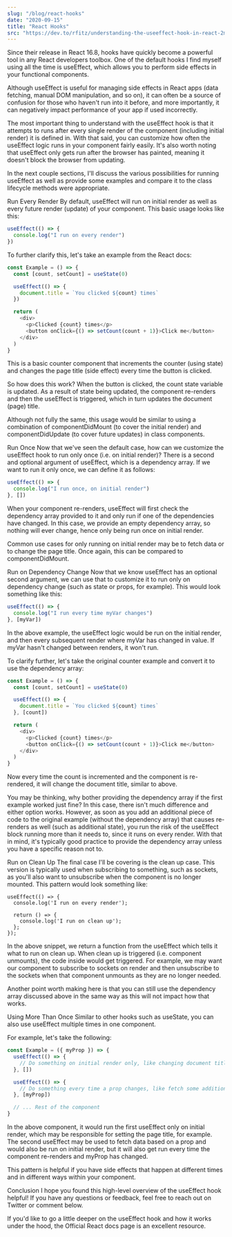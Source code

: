 ```yaml
---
slug: "/blog/react-hooks"
date: "2020-09-15"
title: "React Hooks"
src: "https://dev.to/rfitz/understanding-the-useeffect-hook-in-react-2m4h"
---
```


Since their release in React 16.8, hooks have quickly become a powerful tool in any React developers toolbox. One of the default hooks I find myself using all the time is useEffect, which allows you to perform side effects in your functional components.

Although useEffect is useful for managing side effects in React apps (data fetching, manual DOM manipulation, and so on), it can often be a source of confusion for those who haven't run into it before, and more importantly, it can negatively impact performance of your app if used incorrectly.

The most important thing to understand with the useEffect hook is that it attempts to runs after every single render of the component (including initial render) it is defined in. With that said, you can customize how often the useEffect logic runs in your component fairly easily. It's also worth noting that useEffect only gets run after the browser has painted, meaning it doesn't block the browser from updating.

In the next couple sections, I'll discuss the various possibilities for running useEffect as well as provide some examples and compare it to the class lifecycle methods were appropriate.

Run Every Render
By default, useEffect will run on initial render as well as every future render (update) of your component. This basic usage looks like this:

```javascript
useEffect(() => {
  console.log("I run on every render")
})
```

To further clarify this, let's take an example from the React docs:

```javascript
const Example = () => {
  const [count, setCount] = useState(0)

  useEffect(() => {
    document.title = `You clicked ${count} times`
  })

  return (
    <div>
      <p>Clicked {count} times</p>
      <button onClick={() => setCount(count + 1)}>Click me</button>
    </div>
  )
}
```

This is a basic counter component that increments the counter (using state) and changes the page title (side effect) every time the button is clicked.

So how does this work? When the button is clicked, the count state variable is updated. As a result of state being updated, the component re-renders and then the useEffect is triggered, which in turn updates the document (page) title.

Although not fully the same, this usage would be similar to using a combination of componentDidMount (to cover the initial render) and componentDidUpdate (to cover future updates) in class components.

Run Once
Now that we've seen the default case, how can we customize the useEffect hook to run only once (i.e. on initial render)? There is a second and optional argument of useEffect, which is a dependency array. If we want to run it only once, we can define it as follows:

```javascript
useEffect(() => {
  console.log("I run once, on initial render")
}, [])
```

When your component re-renders, useEffect will first check the dependency array provided to it and only run if one of the dependencies have changed. In this case, we provide an empty dependency array, so nothing will ever change, hence only being run once on initial render.

Common use cases for only running on initial render may be to fetch data or to change the page title. Once again, this can be compared to componentDidMount.

Run on Dependency Change
Now that we know useEffect has an optional second argument, we can use that to customize it to run only on dependency change (such as state or props, for example). This would look something like this:

```javascript
useEffect(() => {
  console.log("I run every time myVar changes")
}, [myVar])
```

In the above example, the useEffect logic would be run on the initial render, and then every subsequent render where myVar has changed in value. If myVar hasn't changed between renders, it won't run.

To clarify further, let's take the original counter example and convert it to use the dependency array:

```javascript
const Example = () => {
  const [count, setCount] = useState(0)

  useEffect(() => {
    document.title = `You clicked ${count} times`
  }, [count])

  return (
    <div>
      <p>Clicked {count} times</p>
      <button onClick={() => setCount(count + 1)}>Click me</button>
    </div>
  )
}
```

Now every time the count is incremented and the component is re-rendered, it will change the document title, similar to above.

You may be thinking, why bother providing the dependency array if the first example worked just fine? In this case, there isn't much difference and either option works. However, as soon as you add an additional piece of code to the original example (without the dependency array) that causes re-renders as well (such as additional state), you run the risk of the useEffect block running more than it needs to, since it runs on every render. With that in mind, it's typically good practice to provide the dependency array unless you have a specific reason not to.

Run on Clean Up
The final case I'll be covering is the clean up case. This version is typically used when subscribing to something, such as sockets, as you'll also want to unsubscribe when the component is no longer mounted. This pattern would look something like:

```
useEffect(() => {
  console.log('I run on every render');

  return () => {
    console.log('I run on clean up');
  };
});
```

In the above snippet, we return a function from the useEffect which tells it what to run on clean up. When clean up is triggered (i.e. component unmounts), the code inside would get triggered. For example, we may want our component to subscribe to sockets on render and then unsubscribe to the sockets when that component unmounts as they are no longer needed.

Another point worth making here is that you can still use the dependency array discussed above in the same way as this will not impact how that works.

Using More Than Once
Similar to other hooks such as useState, you can also use useEffect multiple times in one component.

For example, let's take the following:

```javascript
const Example = ({ myProp }) => {
  useEffect(() => {
    // Do something on initial render only, like changing document title
  }, [])

  useEffect(() => {
    // Do something every time a prop changes, like fetch some additional data
  }, [myProp])

  // ... Rest of the component
}
```

In the above component, it would run the first useEffect only on initial render, which may be responsible for setting the page title, for example. The second useEffect may be used to fetch data based on a prop and would also be run on initial render, but it will also get run every time the component re-renders and myProp has changed.

This pattern is helpful if you have side effects that happen at different times and in different ways within your component.

Conclusion
I hope you found this high-level overview of the useEffect hook helpful! If you have any questions or feedback, feel free to reach out on Twitter or comment below.

If you'd like to go a little deeper on the useEffect hook and how it works under the hood, the Official React docs page is an excellent resource.
